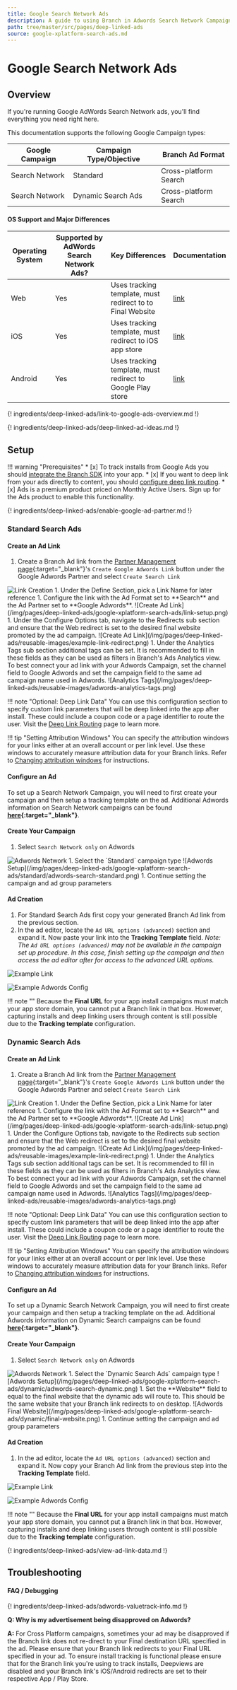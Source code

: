 ```yaml
---
title: Google Search Network Ads
description: A guide to using Branch in Adwords Search Network Campaigns.
path: tree/master/src/pages/deep-linked-ads
source: google-xplatform-search-ads.md
---
```

# Google Search Network Ads

## Overview

If you're running Google AdWords Search Network ads, you'll find everything you need right here.

This documentation supports the following Google Campaign types:

Google Campaign | Campaign Type/Objective | Branch Ad Format
--- | --- | ---
Search Network | Standard | Cross-platform Search
Search Network | Dynamic Search Ads | Cross-platform Search

#### OS Support and Major Differences

Operating System | Supported by AdWords Search Network Ads? | Key Differences | Documentation
--- | --- | --- | ---
Web | Yes | Uses tracking template, must redirect to to Final Website | [link](/pages/deep-linked-ads/google-xplatform-search-ads/#standard-search-ads)
iOS | Yes | Uses tracking template, must redirect to iOS app store | [link](/pages/deep-linked-ads/google-xplatform-search-ads/#standard-search-ads)
Android | Yes | Uses tracking template, must redirect to Google Play store | [link](/pages/deep-linked-ads/google-xplatform-search-ads/#standard-search-ads)

{! ingredients/deep-linked-ads/link-to-google-ads-overview.md !}

{! ingredients/deep-linked-ads/deep-linked-ad-ideas.md !}

## Setup

!!! warning "Prerequisites"
	* [x] To track installs from Google Ads you should [integrate the Branch SDK](/pages/apps/ios/#integrate-branch) into your app.
	* [x] If you want to deep link from your ads directly to content, you should [configure deep link routing](/pages/deep-linking/routing/).
	* [x] Ads is a premium product priced on Monthly Active Users. Sign up for the Ads product to enable this functionality.

{! ingredients/deep-linked-ads/enable-google-ad-partner.md !}

### Standard Search Ads

#### Create an Ad Link

1. Create a Branch Ad link from the [Partner Management page](https://dashboard.branch.io/ads/partner-management){:target="_blank"}'s `Create Google Adwords Link` button under the Google Adwords Partner and select `Create Search Link`
<img src="/img/pages/deep-linked-ads/reusable-images/create-link-search.png" alt="Link Creation" class="three-quarters center">
1. Under the Define Section, pick a Link Name for later reference
1. Configure the link with the Ad Format set to **Search** and the Ad Partner set to **Google Adwords**.
![Create Ad Link](/img/pages/deep-linked-ads/google-xplatform-search-ads/link-setup.png)
1. Under the Configure Options tab, navigate to the Redirects sub section and ensure that the Web redirect is set to the desired final website promoted by the ad campaign.
![Create Ad Link](/img/pages/deep-linked-ads/reusable-images/example-link-redirect.png)
1. Under the Analytics Tags sub section additional tags can be set. It is recommended to fill in these fields as they can be used as filters in Branch's Ads Analytics view. To best connect your ad link with your Adwords Campaign, set the channel field to Google Adwords and set the campaign field to the same ad campaign name used in Adwords.
![Analytics Tags](/img/pages/deep-linked-ads/reusable-images/adwords-analytics-tags.png)

!!! note "Optional: Deep Link Data"
	You can use this configuration section to specify custom link parameters that will be deep linked into the app after install. These could include a coupon code or a page identifier to route the user. Visit the [Deep Link Routing](/pages/deep-linking/routing/) page to learn more.

!!! tip "Setting Attribution Windows"
	You can specify the attribution windows for your links either at an overall account or per link level. Use these windows to accurately measure attribution data for your Branch links. Refer to [Changing attribution windows](/pages/deep-linked-ads/branch-universal-ads/#change-attribution-windows) for instructions.

#### Configure an Ad

To set up a Search Network Campaign, you will need to first create your campaign and then setup a tracking template on the ad. Additional Adwords information on Search Network campaigns can be found **[here](https://support.google.com/adwords/answer/6340430?hl=en){:target="_blank"}**.

#### Create Your Campaign

1. Select `Search Network only` on Adwords
<img src="/img/pages/deep-linked-ads/reusable-images/adwords-search-network.png" alt="Adwords Network" class="half center">
1. Select the `Standard` campaign type
![Adwords Setup](/img/pages/deep-linked-ads/google-xplatform-search-ads/standard/adwords-search-standard.png)
1. Continue setting the campaign and ad group parameters

#### Ad Creation

1. For Standard Search Ads first copy your generated Branch Ad link from the previous section.
1. In the ad editor, locate the `Ad URL options (advanced)` section and expand it. Now paste your link into the **Tracking Template** field.
*Note: The `Ad URL options (advanced)` may not be available in the campaign set up procedure. In this case, finish setting up the campaign and then access the ad editor after for access to the advanced URL options.*

![Example Link](/img/pages/deep-linked-ads/google-xplatform-search-ads/full-branch-link.png)

![Example Adwords Config](/img/pages/deep-linked-ads/google-xplatform-search-ads/standard/adwords-configuration.png)

!!! note ""
	Because the **Final URL** for your app install campaigns must match your app store domain, you cannot put a Branch link in that box. However, capturing installs and deep linking users through content is still possible due to the **Tracking template** configuration.

### Dynamic Search Ads

#### Create an Ad Link

1. Create a Branch Ad link from the [Partner Management page](https://dashboard.branch.io/ads/partner-management){:target="_blank"}'s `Create Google Adwords Link` button under the Google Adwords Partner and select `Create Search Link`
<img src="/img/pages/deep-linked-ads/reusable-images/create-link-search.png" alt="Link Creation" class="three-quarters center">
1. Under the Define Section, pick a Link Name for later reference
1. Configure the link with the Ad Format set to **Search** and the Ad Partner set to **Google Adwords**.
![Create Ad Link](/img/pages/deep-linked-ads/google-xplatform-search-ads/link-setup.png)
1. Under the Configure Options tab, navigate to the Redirects sub section and ensure that the Web redirect is set to the desired final website promoted by the ad campaign.
![Create Ad Link](/img/pages/deep-linked-ads/reusable-images/example-link-redirect.png)
1. Under the Analytics Tags sub section additional tags can be set. It is recommended to fill in these fields as they can be used as filters in Branch's Ads Analytics view. To best connect your ad link with your Adwords Campaign, set the channel field to Google Adwords and set the campaign field to the same ad campaign name used in Adwords.
![Analytics Tags](/img/pages/deep-linked-ads/reusable-images/adwords-analytics-tags.png)

!!! note "Optional: Deep Link Data"
	You can use this configuration section to specify custom link parameters that will be deep linked into the app after install. These could include a coupon code or a page identifier to route the user. Visit the [Deep Link Routing](/pages/deep-linking/routing/) page to learn more.

!!! tip "Setting Attribution Windows"
	You can specify the attribution windows for your links either at an overall account or per link level. Use these windows to accurately measure attribution data for your Branch links. Refer to [Changing attribution windows](/pages/deep-linked-ads/branch-universal-ads/#change-attribution-windows) for instructions.

#### Configure an Ad

To set up a Dynamic Search Network Campaign, you will need to first create your campaign and then setup a tracking template on the ad. Additional Adwords information on Dynamic Search campaigns can be found **[here](https://support.google.com/adwords/answer/2471185?hl=en){:target="_blank"}**.

#### Create Your Campaign

1. Select `Search Network only` on Adwords
<img src="/img/pages/deep-linked-ads/reusable-images/adwords-search-network.png" alt="Adwords Network" class="half center">
1. Select the `Dynamic Search Ads` campaign type
![Adwords Setup](/img/pages/deep-linked-ads/google-xplatform-search-ads/dynamic/adwords-search-dynamic.png)
1. Set the **Website** field to equal to the final website that the dynamic ads will route to. This should be the same website that your Branch link redirects to on desktop.
![Adwords Final Website](/img/pages/deep-linked-ads/google-xplatform-search-ads/dynamic/final-website.png)
1. Continue setting the campaign and ad group parameters

#### Ad Creation

1. In the ad editor, locate the `Ad URL options (advanced)` section and expand it. Now copy your Branch Ad link from the previous step into the **Tracking Template** field.

![Example Link](/img/pages/deep-linked-ads/google-xplatform-search-ads/full-branch-link.png)

![Example Adwords Config](/img/pages/deep-linked-ads/google-xplatform-search-ads/dynamic/adwords-configuration.png)

!!! note ""
	Because the **Final URL** for your app install campaigns must match your app store domain, you cannot put a Branch link in that box. However, capturing installs and deep linking users through content is still possible due to the **Tracking template** configuration.

{! ingredients/deep-linked-ads/view-ad-link-data.md !}

## Troubleshooting

#### FAQ / Debugging

{! ingredients/deep-linked-ads/adwords-valuetrack-info.md !}

**Q: Why is my advertisement being disapproved on Adwords?**

**A:** For Cross Platform campaigns, sometimes your ad may be disapproved if the Branch link does not re-direct to your Final destination URL specified in the ad. Please ensure that your Branch link redirects to your Final URL specified in your ad. To ensure install tracking is functional please ensure that for the Branch link you're using to track installs, Deepviews are disabled and your Branch link's iOS/Android redirects are set to their respective App / Play Store.
